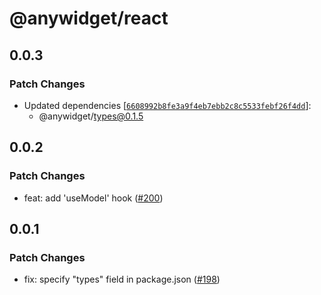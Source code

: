 # @anywidget/react

## 0.0.3

### Patch Changes

- Updated dependencies [[`6608992b8fe3a9f4eb7ebb2c8c5533febf26f4dd`](https://github.com/manzt/anywidget/commit/6608992b8fe3a9f4eb7ebb2c8c5533febf26f4dd)]:
  - @anywidget/types@0.1.5

## 0.0.2

### Patch Changes

- feat: add 'useModel' hook ([#200](https://github.com/manzt/anywidget/pull/200))

## 0.0.1

### Patch Changes

- fix: specify "types" field in package.json ([#198](https://github.com/manzt/anywidget/pull/198))
